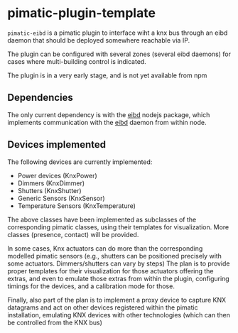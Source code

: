 pimatic-plugin-template
=======================

`pimatic-eibd` is a pimatic plugin to interface wiht a knx bus through an eibd daemon that should be deployed somewhere reachable via IP.

The plugin can be configured with several zones (several eibd daemons) for cases where multi-building control is indicated.

The plugin is in a very early stage, and is not yet available from npm

## Dependencies

The only current dependency is with the [eibd](https://github.com/andreek/node-eibd) nodejs package, which implements communication with the [eibd](https://sourceforge.net/projects/bcusdk/) daemon from within node.

## Devices implemented

The following devices are currently implemented:
- Power devices (KnxPower)
- Dimmers (KnxDimmer)
- Shutters (KnxShutter)
- Generic Sensors (KnxSensor)
- Temperature Sensors (KnxTemperature)

The above classes have been implemented as subclasses of the corresponding pimatic classes, using their templates for visualization. More classes (presence, contact) will be provided.

In some cases, Knx actuators can do more than the corresponding modelled pimatic sensors (e.g., shutters can be positioned precisely with some actuators. Dimmers/shutters can vary by steps) The plan is to provide proper templates for their visualization for those actuators offering the extras, and even to emulate those extras from within the plugin, configuring timings for the devices, and a calibration mode for those.

Finally, also part of the plan is to implement a proxy device to capture KNX datagrams and act on other devices registered within the pimatic installation, emulating KNX devices with other technologies (which can then be controlled from the KNX bus)

